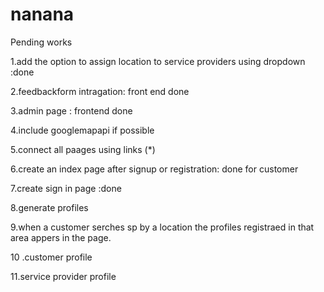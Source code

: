# nanana
Pending works

1.add the option to assign location to service providers using dropdown :done


2.feedbackform intragation: front end done


3.admin page : frontend done


4.include googlemapapi if possible


5.connect all paages using links (*)


6.create an index page after signup or registration: done for customer


7.create sign in page :done


8.generate profiles


9.when a customer serches sp by a location the profiles registraed in that area appers in the page.


10 .customer profile

11.service provider profile

